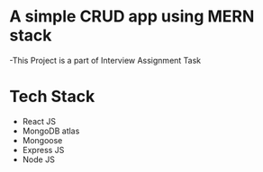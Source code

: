# A simple CRUD app using MERN stack
-This Project is a part of Interview Assignment Task

# Tech Stack
- React JS
- MongoDB atlas
- Mongoose
- Express JS
- Node JS


